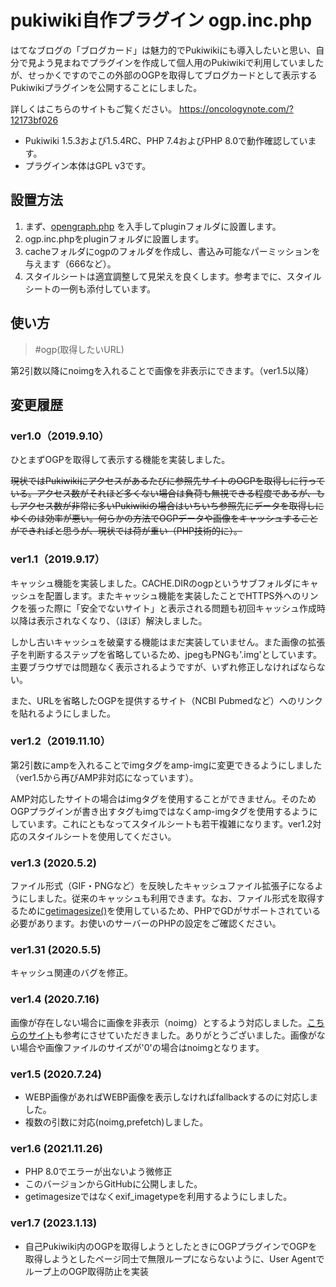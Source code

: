 # pukiwiki自作プラグイン ogp.inc.php
はてなブログの「ブログカード」は魅力的でPukiwikiにも導入したいと思い、自分で見よう見まねでプラグインを作成して個人用のPukiwikiで利用していましたが、せっかくですのでこの外部のOGPを取得してブログカードとして表示するPukiwikiプラグインを公開することにしました。

詳しくはこちらのサイトもご覧ください。
https://oncologynote.com/?12173bf026

- Pukiwiki 1.5.3および1.5.4RC、PHP 7.4およびPHP 8.0で動作確認しています。
- プラグイン本体はGPL v3です。

## 設置方法

1. まず、[opengraph.php](https://github.com/scottmac/opengraph/) を入手してpluginフォルダに設置します。
2. ogp.inc.phpをpluginフォルダに設置します。
3. cacheフォルダにogpのフォルダを作成し、書込み可能なパーミッションを与えます（666など）。
4. スタイルシートは適宜調整して見栄えを良くします。参考までに、スタイルシートの一例も添付しています。

## 使い方

>\#ogp(取得したいURL)

第2引数以降にnoimgを入れることで画像を非表示にできます。（ver1.5以降）

## 変更履歴

### ver1.0（2019.9.10）[ ](https://oncologynote.com/?12173bf026#j047861e)

ひとまずOGPを取得して表示する機能を実装しました。

~~現状ではPukiwikiにアクセスがあるたびに参照先サイトのOGPを取得しに行っている。アクセス数がそれほど多くない場合は負荷も無視できる程度であるが、もしアクセス数が非常に多いPukiwikiの場合はいちいち参照先にデータを取得しにゆくのは効率が悪い。何らかの方法でOGPデータや画像をキャッシュすることができればと思うが、現状では荷が重い（PHP技術的に）。~~

### ver1.1（2019.9.17）[ ](https://oncologynote.com/?12173bf026#z7aaf86d)

キャッシュ機能を実装しました。CACHE.DIRのogpというサブフォルダにキャッシュを配置します。またキャッシュ機能を実装したことでHTTPS外へのリンクを張った際に「安全でないサイト」と表示される問題も初回キャッシュ作成時以降は表示されなくなり、（ほぼ）解決しました。

しかし古いキャッシュを破棄する機能はまだ実装していません。また画像の拡張子を判断するステップを省略しているため、jpegもPNGも'.img'としています。主要ブラウザでは問題なく表示されるようですが、いずれ修正しなければならない。

また、URLを省略したOGPを提供するサイト（NCBI Pubmedなど）へのリンクを貼れるようにしました。

### ver1.2（2019.11.10）[ ](https://oncologynote.com/?12173bf026#w45f8d9b)

第2引数にampを入れることでimgタグをamp-imgに変更できるようにしました（ver1.5から再びAMP非対応になっています）。

AMP対応したサイトの場合はimgタグを使用することができません。そのためOGPプラグインが書き出すタグもimgではなくamp-imgタグを使用するようにしています。これにともなってスタイルシートも若干複雑になります。ver1.2対応のスタイルシートを使用してください。

### ver1.3 (2020.5.2)[ ](https://oncologynote.com/?12173bf026#sff2b6b0)

ファイル形式（GIF・PNGなど）を反映したキャッシュファイル拡張子になるようにしました。従来のキャッシュも利用できます。なお、ファイル形式を取得するために[getimagesize()](https://www.php.net/manual/ja/book.image.php)を使用しているため、PHPでGDがサポートされている必要があります。お使いのサーバーのPHPの設定をご確認ください。

### ver1.31 (2020.5.5)[ ](https://oncologynote.com/?12173bf026#td4248ba)

キャッシュ関連のバグを修正。

### ver1.4 (2020.7.16)[ ](https://oncologynote.com/?12173bf026#aaf5e258)

画像が存在しない場合に画像を非表示（noimg）とするよう対応しました。[こちらのサイト](https://jpngamerswiki.com/?6d9c96fe42)も参考にさせていただきました。ありがとうございました。画像がない場合や画像ファイルのサイズが'0'の場合はnoimgとなります。

### ver1.5 (2020.7.24)[ ](https://oncologynote.com/?12173bf026#sc41672a)

- WEBP画像があればWEBP画像を表示しなければfallbackするのに対応しました。
- 複数の引数に対応(noimg,prefetch)しました。

### ver1.6 (2021.11.26)[ ](https://oncologynote.com/?12173bf026#nfff5d5b)

- PHP 8.0でエラーが出ないよう微修正
- このバージョンからGitHubに公開しました。
- getimagesizeではなくexif_imagetypeを利用するようにしました。

### ver1.7 (2023.1.13)

- 自己Pukiwiki内のOGPを取得しようとしたときにOGPプラグインでOGPを取得しようとしたページ同士で無限ループにならないように、User Agentでループ上のOGP取得防止を実装
